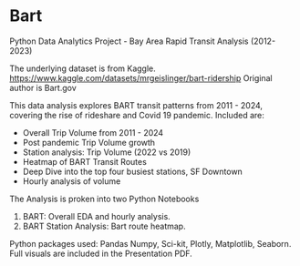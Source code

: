 # Bart
Python Data Analytics Project - Bay Area Rapid Transit Analysis (2012-2023)

The underlying dataset is from Kaggle. https://www.kaggle.com/datasets/mrgeislinger/bart-ridership
Original author is Bart.gov

This data analysis explores BART transit patterns from 2011 - 2024, covering the rise of rideshare and Covid 19 pandemic. Included are:
- Overall Trip Volume from 2011 - 2024
- Post pandemic Trip Volume growth
- Station analysis: Trip Volume (2022 vs 2019)
- Heatmap of BART Transit Routes
- Deep Dive into the top four busiest stations, SF Downtown
- Hourly analysis of volume

The Analysis is proken into two Python Notebooks
1. BART: Overall EDA and hourly analysis. 
2. BART Station Analysis: Bart route heatmap. 

Python packages used: Pandas Numpy, Sci-kit, Plotly, Matplotlib, Seaborn. 
Full visuals are included in the Presentation PDF. 
